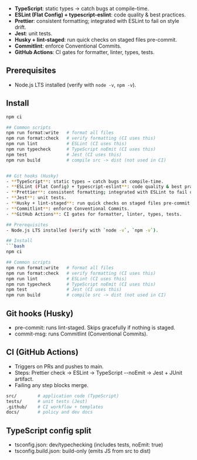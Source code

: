 - **TypeScript**: static types → catch bugs at compile-time.
- **ESLint (Flat Config) + typescript-eslint**: code quality & best practices.
- **Prettier**: consistent formatting; integrated with ESLint to fail on style drift.
- **Jest**: unit tests.
- **Husky + lint-staged**: run quick checks on staged files pre-commit.
- **Commitlint**: enforce Conventional Commits.
- **GitHub Actions**: CI gates for formatter, linter, types, tests.

## Prerequisites

- Node.js LTS installed (verify with `node -v`, `npm -v`).

## Install

````bash
npm ci

## Common scripts
npm run format:write   # format all files
npm run format:check   # verify formatting (CI uses this)
npm run lint           # ESLint (CI uses this)
npm run typecheck      # TypeScript noEmit (CI uses this)
npm test               # Jest (CI uses this)
npm run build          # compile src -> dist (not used in CI)


## Git hooks (Husky)
- **TypeScript**: static types → catch bugs at compile-time.
- **ESLint (Flat Config) + typescript-eslint**: code quality & best practices.
- **Prettier**: consistent formatting; integrated with ESLint to fail on style drift.
- **Jest**: unit tests.
- **Husky + lint-staged**: run quick checks on staged files pre-commit.
- **Commitlint**: enforce Conventional Commits.
- **GitHub Actions**: CI gates for formatter, linter, types, tests.

## Prerequisites
- Node.js LTS installed (verify with `node -v`, `npm -v`).

## Install
```bash
npm ci

## Common scripts
npm run format:write   # format all files
npm run format:check   # verify formatting (CI uses this)
npm run lint           # ESLint (CI uses this)
npm run typecheck      # TypeScript noEmit (CI uses this)
npm test               # Jest (CI uses this)
npm run build          # compile src -> dist (not used in CI)
````

## Git hooks (Husky)

- pre-commit: runs lint-staged. Skips gracefully if nothing is staged.
- commit-msg: runs Commitlint (Conventional Commits).

## CI (GitHub Actions)

- Triggers on PRs and pushes to main.
- Steps: Prettier check → ESLint → TypeScript --noEmit → Jest + JUnit artifact.
- Failing any step blocks merge.

```bash
src/        # application code (TypeScript)
tests/      # unit tests (Jest)
.github/    # CI workflow + templates
docs/       # policy and dev docs
```

## TypeScript config split

- tsconfig.json: dev/typechecking (includes tests, noEmit: true)
- tsconfig.build.json: build-only (emits JS from src to dist)
